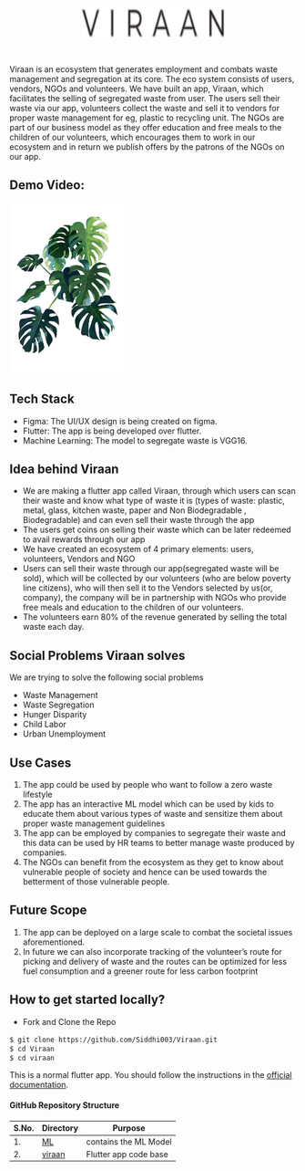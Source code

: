 <div align="center"> <img align="center" alt="viraan" src="https://github.com/Nishtha0801/Viraan/blob/main/viraan/assets/images/VIRAAN.png" height='50' width='250'> </a> </div>
<br /><br />

Viraan is an ecosystem that generates employment and combats waste management and segregation at its core. The eco system consists of users, vendors, NGOs and volunteers. We have built an app, Viraan, which facilitates the selling of segregated waste from user. The users sell their waste via our app, volunteers collect the waste and sell it to vendors for proper waste management for eg, plastic to recycling unit. The NGOs are part of our business model as they offer education and free meals to the children of our volunteers, which encourages them to work in our ecosystem and in return we publish offers by the patrons of the NGOs on our app.
## Demo Video:

<a href=""> <img src="https://github.com/Nishtha0801/Viraan/blob/main/viraan/assets/images/tree.png" alt="Demo Video" height='300' width='200'/> </a>

## Tech Stack
- Figma: The UI/UX design is being created on figma. 
- Flutter: The app is being developed over flutter.
- Machine Learning: The model to segregate waste is VGG16. 

## Idea behind Viraan
- We are making a flutter app called Viraan, through which users can scan their waste and know what type of waste it is (types of waste: plastic, metal, glass, kitchen waste, paper and Non Biodegradable , Biodegradable) and can even sell their waste through the app 
- The users get coins on selling their waste which can be later redeemed to avail rewards through our app
- We have created an ecosystem of 4 primary elements: users, volunteers, Vendors and NGO
- Users can sell their waste through our app(segregated waste will be sold), which will be collected by our volunteers (who are below poverty line citizens), who will then sell it to the Vendors selected by us(or, company), the company will be in partnership with NGOs who provide free meals and education to the children of our volunteers.
- The volunteers earn 80% of the revenue generated by selling the total waste each day.

## Social Problems Viraan solves
We are trying to solve the following social problems
- Waste Management
- Waste Segregation
- Hunger Disparity 
- Child Labor
- Urban Unemployment

## Use Cases
1. The app could be used by people who want to follow a zero waste lifestyle 
2. The app has an interactive ML model which can be used by kids to educate them about various types of waste and sensitize them about proper waste management guidelines
3. The app can be employed by companies to segregate their waste and this data can be used by HR teams to better manage waste produced by companies.
4. The NGOs can benefit from the ecosystem as they get to know about vulnerable people of society and hence can be used towards the betterment of those vulnerable people.

## Future Scope
1. The app can be deployed on a large scale to combat the societal issues aforementioned.
2. In future we can also incorporate tracking of the volunteer’s route for picking and delivery of waste and the routes can be optimized for less fuel consumption and a greener route for less carbon footprint

## How to get started locally?
- Fork and Clone the Repo
```
$ git clone https://github.com/Siddhi003/Viraan.git
$ cd Viraan
$ cd viraan
```
This is a normal flutter app. You should follow the instructions in the [official documentation](https://flutter.io/docs/get-started/install).







#### GitHub Repository Structure

| S.No. | Directory                                                                    | Purpose                       |
| ----- | ---------------------------------------------------------------------------- | ----------------------------- |
| 1.    | [ML]()                     | contains the ML Model         |
| 2.    | [viraan]()             | Flutter app code base         |

